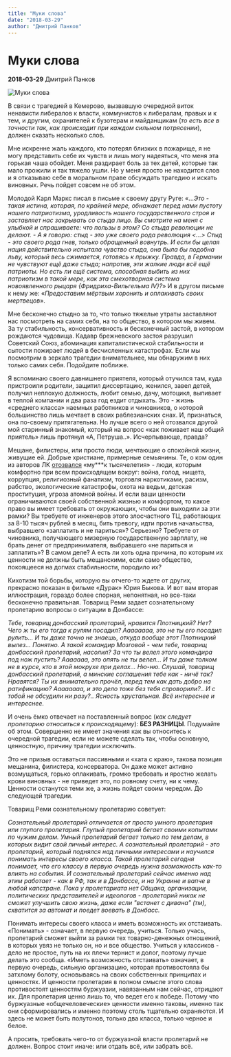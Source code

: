 ```yaml
---
title: "Муки слова"
date: "2018-03-29"
author: "Дмитрий Панков"
---
```


# Муки слова

**2018-03-29** Дмитрий Панков

![Муки слова](https://newsland.com/static/u/nlo/news_images/1104/big_1104001.jpg)

В связи с трагедией в Кемерово, вызвавшую очередной виток ненависти либералов к власти, коммунистов к либералам, правых и к тем, и другим, охранителей к бузотерам и майданщикам (*то есть все в точности так, как происходит при каждом сильном потрясении*), должен сказать несколько слов.

Мне искренне жаль каждого, кто потерял близких в пожарище, я не могу представить себе их чувств и лишь могу надеяться, что меня эта горькая чаша обойдет. Меня раздирает боль за тех детей, которые так мало прожили и так тяжело ушли. Но у меня просто не находится слов и я отказываю себе в моральном праве обсуждать трагедию и искать виновных. Речь пойдет совсем не об этом.

Молодой Карл Маркс писал в письме к своему другу Руге: «...*Это - такая истина, которая, по крайней мере, обнажает перед нами пустоту нашего патриотизма, уродливость нашего государственного строя и заставляет нас закрывать со стыда лицо. Вы смотрите на меня с улыбкой и спрашиваете: что пользы в этом? Со стыда революции не делают. - А я говорю: стыд - это уже своего рода революция <...> Стыд - это своего рода гнев, только обращенный вовнутрь. И если бы целая нация действительно испытала чувство стыда, она была бы подобна льву, который весь сжимается, готовясь к прыжку. Правда, в Германии не чувствуют ещё даже стыда; напротив, эти жалкие люди всё ещё патриоты. Но есть ли ещё система, способная выбить из них патриотизм в такой мере, как эта смехотворная система новоявленного рыцаря \{Фридриха-Вильгельма IV\}?*» И в другом письме к нему же: «*Предоставим мёртвым хоронить и оплакивать своих мертвецов*».

Мне бесконечно стыдно за то, что только тяжелые утраты заставляют нас посмотреть на самих себя, на то общество, в котором мы живем. За ту стабильность, консервативность и бесконечный застой, в котором рождаются чудовища. Кадавр брежневского застоя разрушил Советский Союз, абоминация капиталистической стабильности и сытости пожирает людей в бесчисленных катастрофах. Если мы посмотрим в зеркало трагедии внимательнее, мы обнаружим в них только самих себя. Подойдите поближе.

Я вспоминаю своего давнишнего приятеля, который отучился там, куда пристроили родители, защитил диссертацию, женился, завел детей, получил неплохую должность, любит семью, дачу, мотоцикл, выпивает в теплой компании и два раза год ездит отдыхать. Это - жизнь «среднего класса» наемных работников и чиновников, о которой большинство лишь мечтает в своих раблезианских снах. И, признаться, она по-своему притягательна. Но лучше всего о ней отозвался другой мой старинный знакомый, который на вопрос «как поживает наш общий приятель» лишь протянул «А, Петруша..». Исчерпывающе, правда?

Мещане, филистеры, или просто люди, мечтающие о спокойной жизни, живущие ей. Добрые христиане, примерные семьянины. Те, о ком один из авторов ЛК [отозвался](https://vk.com/lenin_crew?w=wall-72901692_112) «му***к тысячелетия» - люди, которым комфортно при всем происходящем вокруг: война, голод, нищета, коррупция, религиозный фанатизм, торговля наркотиками, расизм, рабство, экологические катастрофы, охота на ведьм, детская проституция, угроза атомной войны. И если ваши ценности ограничиваются своей собственной жизнью и комфортом, то какое право вы имеет требовать от окружающих, чтобы они выходили за эти рамки? Вы требуете от инженеров этого злосчастного ТЦ, работающих за 8-10 тысяч рублей в месяц, бить тревогу, идти против начальства, выбравшего «заплатить и не париться»? Серьезно? Требуете от чиновника, получающего мизерную государственную зарплату, не брать денег от предпринимателя, выбравшего «не париться и заплатить»? В самом деле? А есть ли хоть одна причина, по которым их ценности не должны быть мещанскими, если само общество, покоящееся на догмах стабильности, породило их?

Кихотизм той борьбы, которую вы отчего-то ждете от других, прекрасно показан в фильме «Дурак» Юрия Быкова. И вот вам вторая иллюстрация, гораздо более спорная, непонятная, но все-таки бесконечно правильная. Товарищ Реми задает сознательному пролетарию вопросы о ситуации в Донбассе:

*Тебе, товарищ донбасский пролетарий, нравится Плотницкий? Нет? Чего ж ты его тогда к рулям посадил? Аааааааа, это не ты его посадил рулить... И ты даже точно не знаешь, откуда вообще этот Плотницкий вылез... Понятно. А такой командир Мозговой - чем тебе, товарищ донбасский пролетарий, насолил? За что ты велел этого командира под нож пустить? Ааааааа, это опять не ты велел... И ты даже толком не в курсе, кто в этой мокрухе при делах... Ню-ню. Слушай, товарищ донбасский пролетарий, а минские соглашения тебе как - ничё так? Нравятся? Ты их внимательно прочёл, перед тем как дать добро на ратификацию? Аааааааа, и это дело тоже без тебя спроворили?.. И с тобой не обсудили ни разу?.. Ясность хрустальная. Всё интереснее и интереснее.*

И очень ёмко отвечает на поставленный вопрос (*как следует пролетарию относиться к происходящему*): **БЕЗ РАЗНИЦЫ**. Подумайте об этом. Совершенно не имеет значения как вы относитесь к очередной трагедии, если не можете сделать так, чтобы основную, ценностную, причину трагедии исключить.

Это не призыв оставаться пассивными и «хата с краю», такова позиция мещанина, филистера, консерватора. Он даже может активно возмущаться, горько оплакивать, громко требовать и яростно желать крови виновных - не приведет это, по ровному счету, ни к чему. Ценности останутся теми же, а жизнь пойдет своим чередом. До следующей трагедии.

Товарищ Реми сознательному пролетарию советует:

*Сознательный пролетарий отличается от просто умного пролетария или глупого пролетария. Глупый пролетарий бегает своими копытами по чужим делам. Умный пролетарий бегает только по тем делам, в которых видит свой личный интерес. А сознательный пролетарий - это пролетарий, который поднялся над личными интересами и научился понимать интересы своего класса. Такой пролетарий сегодня понимает, что его классу в первую очередь нужна возможность как-то влиять на события. И сознательный пролетарий сейчас именно над этим работает - как в РФ, так и в Донбассе, и на Украине и вапче в любой капстране. Пока у пролетариата нет Общака, организации, политических представителей и идеологов - пролетарий никак не сможет улучшить свою жизнь, даже если "встанет с дивана" (тм), схватится за автомат и поедет воевать в Донбасс.*

Понимать интересы своего класса и иметь возможность их отстаивать. «Понимать» - означает, в первую очередь, учиться. Только учась, пролетарий сможет выйти за рамки тех товарно-денежных отношений, в которых увяз не только он, но и все общество. Учиться у классиков - дело не простое, путь на их плечи тернист и долог, поэтому лучше делать это сообща. «Иметь возможность отстаивать» означает, в первую очередь, сильную организацию, которая противостояла бы затхлому болоту, основываясь на своих собственных принципах и ценностях. И ценности пролетария в полном смысле этого слова противостоят ценностям буржуазии, навязанным нам сейчас, отрицают их. Для пролетария ценно лишь то, что ведет его к победе. Потому что буржуазные «общечеловеческие» ценности именно таковы, именно так они сформировались и именно поэтому столь тщательно охраняются. И здесь не может быть полутонов, только два класса, только черное и белое.

А просить, требовать чего-то от буржуазной власти пролетарий не должен. Вопрос стоит иначе: или отдать всё, или забрать всё.